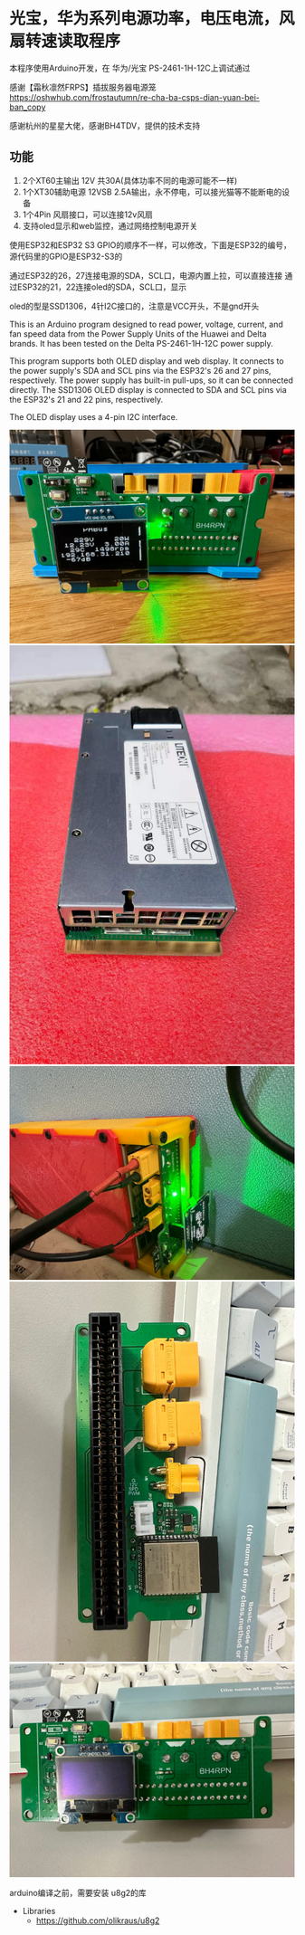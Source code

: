 # 光宝，华为系列电源功率，电压电流，风扇转速读取程序

本程序使用Arduino开发，在 华为/光宝  PS-2461-1H-12C上调试通过

感谢【霜秋凛然FRPS】插拔服务器电源笼 
https://oshwhub.com/frostautumn/re-cha-ba-csps-dian-yuan-bei-ban_copy

感谢杭州的星星大佬，感谢BH4TDV，提供的技术支持

## 功能
  1. 2个XT60主输出 12V  共30A(具体功率不同的电源可能不一样)
  2. 1个XT30辅助电源 12VSB  2.5A输出，永不停电，可以接光猫等不能断电的设备
  3. 1个4Pin 风扇接口，可以连接12v风扇
  4. 支持oled显示和web监控，通过网络控制电源开关


使用ESP32和ESP32 S3 GPIO的顺序不一样，可以修改，下面是ESP32的编号，源代码里的GPIO是ESP32-S3的

通过ESP32的26，27连接电源的SDA，SCL口，电源内置上拉，可以直接连接
通过ESP32的21，22连接oled的SDA，SCL口，显示

oled的型是SSD1306，4针I2C接口的，注意是VCC开头，不是gnd开头

This is an Arduino program designed to read power, voltage, current, and fan speed data from the Power Supply Units of the Huawei and Delta brands. It has been tested on the Delta PS-2461-1H-12C power supply.

This program supports both OLED display and web display. It connects to the power supply's SDA and SCL pins via the ESP32's 26 and 27 pins, respectively. The power supply has built-in pull-ups, so it can be connected directly. The SSD1306 OLED display is connected to SDA and SCL pins via the ESP32's 21 and 22 pins, respectively.

The OLED display uses a 4-pin I2C interface.


![ESP32 PS-2461-1H  128*64 OLED](convert.jpg)
![PS-2461-1H  ](LITEON-PS-2461-1H.jpg)
![full](full.jpg)
![top](top.jpg)
![bottom](bottom.jpg)




arduino编译之前，需要安装 u8g2的库

* Libraries
  * https://github.com/olikraus/u8g2
 
